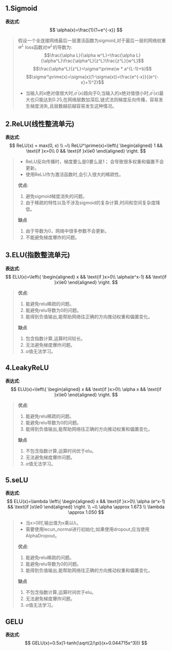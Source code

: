 ## 1.Sigmoid
**表达式**:
$$
\alpha(x)=\frac{1}{1+e^{-x}}
$$

> 假设一个全连接网络最后一层激活函数为sigmoid,对于最后一层的网络权重$w^L$
> loss函数对$w^L$的导数为:
> $$\frac{\alpha L}{\alpha w^L}=\frac{\alpha L}{\alpha^L}\frac{\alpha^L}{z^L}\frac{z^L}{w^L}$$
> $$\frac{\alpha^L}{z^L}=\sigma^\prime(w * a^{L-1}+b)$$
> $$\sigma^\prime(x)=\sigma(x)(1-\sigma(x))=\frac{e^{-x}}{(e^{-x}+1)^2}$$
> - 当输入的x绝对值很大时,$\sigma^\prime(x)$趋向于0;当输入的x绝对值很小时,$\sigma^\prime(x)$最大也只能达到0.25,在网络层数加深后,链式法则梯度反向传播，容易发生梯度消失,且层数越前越容易发生这种情况。

## 2.ReLU(线性整流单元)
**表达式**:
$$
ReLU(x) = max(0, x) \\
~\\
ReLU^\prime(x)=\left\{
    \begin{aligned}
    1 && \text{if }x>0\\
    0 && \text{if }x\le0
\end{aligned}
\right.
$$

>
> - ReLU反向传播时，梯度要么是0要么是1；
> 会导致很多权重和偏置不会更新。  
> - 使用ReLU作为激活函数时,会引入很大的稀疏性。  
> 
> **优点**:  
> 1. 避免sigmoid梯度消失的问题。
> 2. 由于稀疏的特性以及不涉及sigmoid的复杂计算,时间和空间复杂度降低。  
> 
> **缺点**
> 1. 由于导数为0，网络中很多参数不会更新。
> 2. 不能避免梯度爆炸的问题。


## 3.ELU(指数整流单元)
**表达式**:
$$
ELU(x)=\left\{
\begin{aligned}
    x && \text{if }x>0\\
    \alpha(e^x-1) && \text{if }x\le0
\end{aligned}
\right.
$$
> **优点**:
> 1. 能避免relu稀疏的问题。
> 2. 能避免relu导数为0的问题。
> 3. 能得到负值输出,能帮助网络往正确的方向推动权重和偏置变化。
> 
> **缺点**
> 1. 包含指数计算,运算时间较长。
> 2. 无法避免梯度爆炸问题。
> 3. $\alpha$值无法学习。

## 4.LeakyReLU
**表达式**:
$$
ELU(x)=\left\{
\begin{aligned}
    x && \text{if }x>0\\
    \alpha x && \text{if }x\le0
\end{aligned}
\right.
$$
> **优点**:
> 1. 能避免relu稀疏的问题。
> 2. 能避免relu导数为0的问题。
> 3. 能得到负值输出,能帮助网络往正确的方向推动权重和偏置变化。
> 
> **缺点**
> 1. 不包含指数计算,运算时间优于elu。
> 2. 无法避免梯度爆炸问题。
> 3. $\alpha$值无法学习。

## 5.seLU
**表达式**:
$$
ELU(x)=\lambda
\left\{
\begin{aligned}
    x && \text{if }x>0\\
    \alpha (e^x-1) && \text{if }x\le0
\end{aligned}
\right. \\
~\\
\alpha \approx 1.673 \\
\lambda \approx 1.050
$$
> - 当x>0时,输出值为x乘以$\lambda$。  
> - 需要使用lecun_normal进行初始化;如果使用dropout,应当使用AlphaDropout。
> 
> **优点**:
> 1. 能避免relu稀疏的问题。
> 2. 能避免relu导数为0的问题。
> 3. 能得到负值输出,能帮助网络往正确的方向推动权重和偏置变化。
> 
> **缺点**
> 1. 不包含指数计算,运算时间优于elu。
> 2. 无法避免梯度爆炸问题。
> 3. $\alpha$值无法学习。

## GELU
**表达式**:
$$
GELU(x)=0.5x(1-tanh(\sqrt{2/\pi}(x+0.044715x^3)))
$$